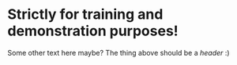 # Strictly for training and demonstration purposes!

Some other text here maybe? The thing above should be a _header_ :)
